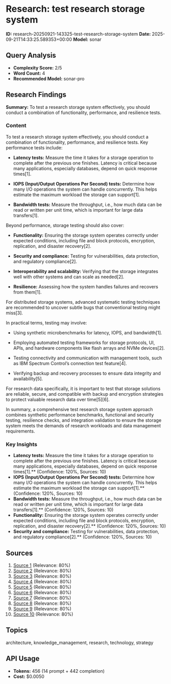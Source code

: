 # Research: test research storage system
**ID:** research-20250921-143325-test-research-storage-system
**Date:** 2025-09-21T14:33:25.589353+00:00
**Model:** sonar

## Query Analysis
- **Complexity Score:** 2/5
- **Word Count:** 4
- **Recommended Model:** sonar-pro

## Research Findings
**Summary:** To test a research storage system effectively, you should conduct a combination of functionality, performance, and resilience tests.

### Content
To test a research storage system effectively, you should conduct a combination of functionality, performance, and resilience tests. Key performance tests include:

- **Latency tests:** Measure the time it takes for a storage operation to complete after the previous one finishes. Latency is critical because many applications, especially databases, depend on quick response times[1].

- **IOPS (Input/Output Operations Per Second) tests:** Determine how many I/O operations the system can handle concurrently. This helps estimate the maximum workload the storage can support[1].

- **Bandwidth tests:** Measure the throughput, i.e., how much data can be read or written per unit time, which is important for large data transfers[1].

Beyond performance, storage testing should also cover:

- **Functionality:** Ensuring the storage system operates correctly under expected conditions, including file and block protocols, encryption, replication, and disaster recovery[2].

- **Security and compliance:** Testing for vulnerabilities, data protection, and regulatory compliance[2].

- **Interoperability and scalability:** Verifying that the storage integrates well with other systems and can scale as needed[2].

- **Resilience:** Assessing how the system handles failures and recovers from them[1].

For distributed storage systems, advanced systematic testing techniques are recommended to uncover subtle bugs that conventional testing might miss[3].

In practical terms, testing may involve:

- Using synthetic microbenchmarks for latency, IOPS, and bandwidth[1].

- Employing automated testing frameworks for storage protocols, UI, APIs, and hardware components like flash arrays and NVMe devices[2].

- Testing connectivity and communication with management tools, such as IBM Spectrum Control’s connection test feature[4].

- Verifying backup and recovery processes to ensure data integrity and availability[5].

For research data specifically, it is important to test that storage solutions are reliable, secure, and compatible with backup and encryption strategies to protect valuable research data over time[5][6].

In summary, a comprehensive test research storage system approach combines synthetic performance benchmarks, functional and security testing, resilience checks, and integration validation to ensure the storage system meets the demands of research workloads and data management requirements.

### Key Insights
- **Latency tests:** Measure the time it takes for a storage operation to complete after the previous one finishes. Latency is critical because many applications, especially databases, depend on quick response times[1].** (Confidence: 120%, Sources: 10)
- **IOPS (Input/Output Operations Per Second) tests:** Determine how many I/O operations the system can handle concurrently. This helps estimate the maximum workload the storage can support[1].** (Confidence: 120%, Sources: 10)
- **Bandwidth tests:** Measure the throughput, i.e., how much data can be read or written per unit time, which is important for large data transfers[1].** (Confidence: 120%, Sources: 10)
- **Functionality:** Ensuring the storage system operates correctly under expected conditions, including file and block protocols, encryption, replication, and disaster recovery[2].** (Confidence: 120%, Sources: 10)
- **Security and compliance:** Testing for vulnerabilities, data protection, and regulatory compliance[2].** (Confidence: 120%, Sources: 10)

## Sources
1. [Source 1](https://storpool.com/wp-content/uploads/2019/02/Storage-Performance-and-Resilience-Testing-Guide.pdf) (Relevance: 80%)
2. [Source 2](https://www.aziro.com/services/storage/storage-testing-services/) (Relevance: 80%)
3. [Source 3](https://www.usenix.org/system/files/conference/fast16/fast16-papers-deligiannis.pdf) (Relevance: 80%)
4. [Source 4](https://www.ibm.com/docs/en/spectrum-control/5.4.12?topic=systems-testing-connection-storage-system) (Relevance: 80%)
5. [Source 5](https://tnstate.libguides.com/c.php?g=1149650&p=8949924) (Relevance: 80%)
6. [Source 6](https://storage.researchdata.wisc.edu) (Relevance: 80%)
7. [Source 7](https://forneyvault.com/cmt-lab-store-test-data/) (Relevance: 80%)
8. [Source 8](https://www.ibm.com/think/insights/data-testing-methods) (Relevance: 80%)
9. [Source 9](https://referrallabs.in/blog/lab-sample-storage-standards/) (Relevance: 80%)
10. [Source 10](https://pmc.ncbi.nlm.nih.gov/articles/PMC5072699/) (Relevance: 80%)

## Topics
architecture, knowledge_management, research, technology, strategy

## API Usage
- **Tokens:** 456 (14 prompt + 442 completion)
- **Cost:** $0.0050
